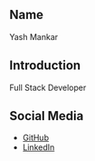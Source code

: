 ## Name
Yash Mankar

## Introduction
Full Stack Developer

## Social Media
- [GitHub](https://github.com/AraeneaCLI)
- [LinkedIn](https://www.linkedin.com/in/yash-mankar-23b453269/)